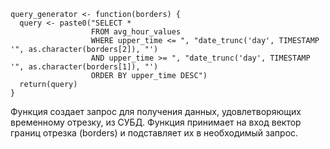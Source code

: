 ```
query_generator <- function(borders) {
  query <- paste0("SELECT * 
                  FROM avg_hour_values 
                  WHERE upper_time <= ", "date_trunc('day', TIMESTAMP '", as.character(borders[2]), "') 
                  AND upper_time >= ", "date_trunc('day', TIMESTAMP '", as.character(borders[1]), "') 
                  ORDER BY upper_time DESC")
  return(query)
}
```
Функция создает запрос для получения данных, удовлетворяющих временному отрезку, из СУБД. 
Функция принимает на вход вектор границ отрезка (borders) и подставляет их в необходимый запрос. 